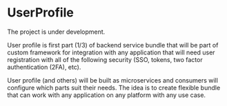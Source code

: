 # UserProfile

The project is under development.

User profile is first part (1/3) of backend service bundle that will be part of custom framework for 
integration with any application that will need user registration with all of the following security (SSO, tokens, two factor authentication (2FA), etc).

User profile (and others) will be built as microservices and consumers will configure which parts suit their needs.
The idea is to create flexible bundle that can work with any application on any platform with any use case.
